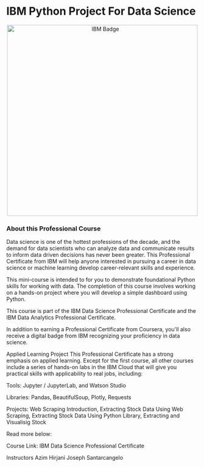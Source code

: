 # IBM Python Project For Data Science

<p align="center">
  <img src="https://upload.wikimedia.org/wikipedia/commons/5/51/IBM_logo.svg" alt="IBM Badge" width="500" height="500">
</p>

### About this Professional Course

Data science is one of the hottest professions of the decade, and the demand for data scientists who can analyze data and communicate results to inform data driven decisions has never been greater. This Professional Certificate from IBM will help anyone interested in pursuing a career in data science or machine learning develop career-relevant skills and experience.

This mini-course is intended to for you to demonstrate foundational Python skills for working with data. The completion of this course involves working on a hands-on project where you will develop a simple dashboard using Python.

This course is part of the IBM Data Science Professional Certificate and the IBM Data Analytics Professional Certificate.

In addition to earning a Professional Certificate from Coursera, you'll also receive a digital badge from IBM recognizing your proficiency in data science.

Applied Learning Project
This Professional Certificate has a strong emphasis on applied learning. Except for the first course, all other courses include a series of hands-on labs in the IBM Cloud that will give you practical skills with applicability to real jobs, including:

Tools: Jupyter / JupyterLab, and Watson Studio

Libraries: Pandas, BeautifulSoup, Plotly, Requests

Projects: Web Scraping Introduction, Extracting Stock Data Using Web Scraping, Extracting Stock Data Using Python Library, Extracting and Visualisig Stock

Read more below:

Course Link: IBM Data Science Professional Certificate

Instructors
Azim Hirjani
Joseph Santarcangelo
